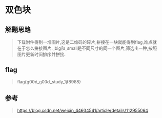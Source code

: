 # 双色块

## 解题思路

> 下载附件得到一堆图片,这是二维码的碎片,拼接在一块就能得到flag,难点就在于怎么拼接图片._big和_small是不同尺寸的同一个图片,筛选出一种,按照图片更新时间排序并拼接.

## flag

> flag{g00d_g00d_study_1jf8988}

## 参考

> https://blog.csdn.net/weixin_44604541/article/details/112955064
